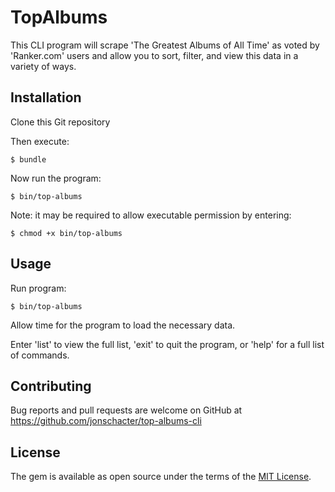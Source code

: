# TopAlbums

This CLI program will scrape 'The Greatest Albums of All Time' as voted by 'Ranker.com' users and allow you to sort, filter, and view this data in a variety of ways.

## Installation

Clone this Git repository

Then execute:

    $ bundle

Now run the program:

    $ bin/top-albums

Note: it may be required to allow executable permission by entering:

    $ chmod +x bin/top-albums

## Usage

Run program:

    $ bin/top-albums

Allow time for the program to load the necessary data.

Enter 'list' to view the full list, 'exit' to quit the program, or 'help' for a full list of commands.

## Contributing

Bug reports and pull requests are welcome on GitHub at https://github.com/jonschacter/top-albums-cli

## License

The gem is available as open source under the terms of the [MIT License](https://opensource.org/licenses/MIT).
